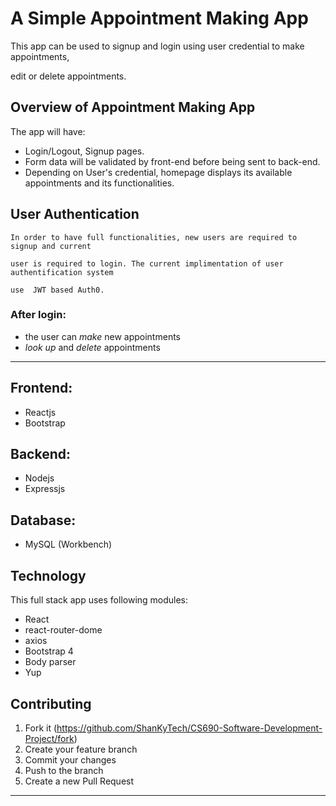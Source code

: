 # A Simple Appointment Making App

This app can be used to signup and login using user credential to make appointments,

edit or delete appointments.

## Overview of Appointment Making App

The app will have:

- Login/Logout, Signup pages.
- Form data will be validated by front-end before being sent to back-end.
- Depending on User's credential, homepage displays its available appointments and its functionalities.

## User Authentication

    In order to have full functionalities, new users are required to signup and current

    user is required to login. The current implimentation of user authentification system

    use  JWT based Auth0.

### After login:

- the user can _make_ new appointments
- _look up_ and _delete_ appointments

---

## Frontend:

- Reactjs
- Bootstrap

## Backend:

- Nodejs
- Expressjs

## Database:

- MySQL (Workbench)

## Technology

This full stack app uses following modules:

- React
- react-router-dome
- axios
- Bootstrap 4
- Body parser
- Yup

## Contributing

1. Fork it (<https://github.com/ShanKyTech/CS690-Software-Development-Project/fork>)
2. Create your feature branch
3. Commit your changes
4. Push to the branch
5. Create a new Pull Request

---
